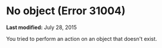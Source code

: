 
# No object (Error 31004)

 **Last modified:** July 28, 2015

You tried to perform an action on an object that doesn't exist.
